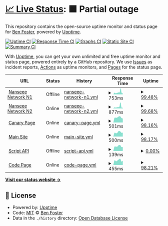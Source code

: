 # [📈 Live Status](https://status.benfoster.dev): <!--live status--> **🟧 Partial outage**

This repository contains the open-source uptime monitor and status page for [Ben Foster](https://benfoster.dev), powered by [Upptime](https://github.com/upptime/upptime).

[![Uptime CI](https://github.com/benfoster04/status/workflows/Uptime%20CI/badge.svg)](https://github.com/benfoster04/status/actions?query=workflow%3A%22Uptime+CI%22)
[![Response Time CI](https://github.com/benfoster04/status/workflows/Response%20Time%20CI/badge.svg)](https://github.com/benfoster04/status/actions?query=workflow%3A%22Response+Time+CI%22)
[![Graphs CI](https://github.com/benfoster04/status/workflows/Graphs%20CI/badge.svg)](https://github.com/benfoster04/status/actions?query=workflow%3A%22Graphs+CI%22)
[![Static Site CI](https://github.com/benfoster04/status/workflows/Static%20Site%20CI/badge.svg)](https://github.com/benfoster04/status/actions?query=workflow%3A%22Static+Site+CI%22)
[![Summary CI](https://github.com/benfoster04/status/workflows/Summary%20CI/badge.svg)](https://github.com/benfoster04/status/actions?query=workflow%3A%22Summary+CI%22)

With [Upptime](https://upptime.js.org), you can get your own unlimited and free uptime monitor and status page, powered entirely by a GitHub repository. We use [Issues](https://github.com/benfoster04/status/issues) as incident reports, [Actions](https://github.com/benfoster04/status/actions) as uptime monitors, and [Pages](https://status.benfoster.dev) for the status page.

<!--start: status pages-->
<!-- This summary is generated by Upptime (https://github.com/upptime/upptime) -->
<!-- Do not edit this manually, your changes will be overwritten -->
<!-- prettier-ignore -->
| URL | Status | History | Response Time | Uptime |
| --- | ------ | ------- | ------------- | ------ |
| <img alt="" src="https://favicons.githubusercontent.com/n1.nanseee.net" height="13"> [Nanseee Network N1](http://n1.nanseee.net) | Offline | [nanseee-network-n1.yml](https://github.com/benfoster04/status/commits/HEAD/history/nanseee-network-n1.yml) | <details><summary><img alt="Response time graph" src="./graphs/nanseee-network-n1/response-time-week.png" height="20"> 753ms</summary><br><a href="https://status.benfoster.dev/history/nanseee-network-n1"><img alt="Response time 711" src="https://img.shields.io/endpoint?url=https%3A%2F%2Fraw.githubusercontent.com%2Fbenfoster04%2Fstatus%2FHEAD%2Fapi%2Fnanseee-network-n1%2Fresponse-time.json"></a><br><a href="https://status.benfoster.dev/history/nanseee-network-n1"><img alt="24-hour response time 504" src="https://img.shields.io/endpoint?url=https%3A%2F%2Fraw.githubusercontent.com%2Fbenfoster04%2Fstatus%2FHEAD%2Fapi%2Fnanseee-network-n1%2Fresponse-time-day.json"></a><br><a href="https://status.benfoster.dev/history/nanseee-network-n1"><img alt="7-day response time 753" src="https://img.shields.io/endpoint?url=https%3A%2F%2Fraw.githubusercontent.com%2Fbenfoster04%2Fstatus%2FHEAD%2Fapi%2Fnanseee-network-n1%2Fresponse-time-week.json"></a><br><a href="https://status.benfoster.dev/history/nanseee-network-n1"><img alt="30-day response time 797" src="https://img.shields.io/endpoint?url=https%3A%2F%2Fraw.githubusercontent.com%2Fbenfoster04%2Fstatus%2FHEAD%2Fapi%2Fnanseee-network-n1%2Fresponse-time-month.json"></a><br><a href="https://status.benfoster.dev/history/nanseee-network-n1"><img alt="1-year response time 711" src="https://img.shields.io/endpoint?url=https%3A%2F%2Fraw.githubusercontent.com%2Fbenfoster04%2Fstatus%2FHEAD%2Fapi%2Fnanseee-network-n1%2Fresponse-time-year.json"></a></details> | <details><summary><a href="https://status.benfoster.dev/history/nanseee-network-n1">99.48%</a></summary><a href="https://status.benfoster.dev/history/nanseee-network-n1"><img alt="All-time uptime 96.02%" src="https://img.shields.io/endpoint?url=https%3A%2F%2Fraw.githubusercontent.com%2Fbenfoster04%2Fstatus%2FHEAD%2Fapi%2Fnanseee-network-n1%2Fuptime.json"></a><br><a href="https://status.benfoster.dev/history/nanseee-network-n1"><img alt="24-hour uptime 99.97%" src="https://img.shields.io/endpoint?url=https%3A%2F%2Fraw.githubusercontent.com%2Fbenfoster04%2Fstatus%2FHEAD%2Fapi%2Fnanseee-network-n1%2Fuptime-day.json"></a><br><a href="https://status.benfoster.dev/history/nanseee-network-n1"><img alt="7-day uptime 99.48%" src="https://img.shields.io/endpoint?url=https%3A%2F%2Fraw.githubusercontent.com%2Fbenfoster04%2Fstatus%2FHEAD%2Fapi%2Fnanseee-network-n1%2Fuptime-week.json"></a><br><a href="https://status.benfoster.dev/history/nanseee-network-n1"><img alt="30-day uptime 69.15%" src="https://img.shields.io/endpoint?url=https%3A%2F%2Fraw.githubusercontent.com%2Fbenfoster04%2Fstatus%2FHEAD%2Fapi%2Fnanseee-network-n1%2Fuptime-month.json"></a><br><a href="https://status.benfoster.dev/history/nanseee-network-n1"><img alt="1-year uptime 96.02%" src="https://img.shields.io/endpoint?url=https%3A%2F%2Fraw.githubusercontent.com%2Fbenfoster04%2Fstatus%2FHEAD%2Fapi%2Fnanseee-network-n1%2Fuptime-year.json"></a></details>
| <img alt="" src="https://favicons.githubusercontent.com/n2.nanseee.net" height="13"> [Nanseee Network N2](http://n2.nanseee.net) | Online | [nanseee-network-n2.yml](https://github.com/benfoster04/status/commits/HEAD/history/nanseee-network-n2.yml) | <details><summary><img alt="Response time graph" src="./graphs/nanseee-network-n2/response-time-week.png" height="20"> 877ms</summary><br><a href="https://status.benfoster.dev/history/nanseee-network-n2"><img alt="Response time 709" src="https://img.shields.io/endpoint?url=https%3A%2F%2Fraw.githubusercontent.com%2Fbenfoster04%2Fstatus%2FHEAD%2Fapi%2Fnanseee-network-n2%2Fresponse-time.json"></a><br><a href="https://status.benfoster.dev/history/nanseee-network-n2"><img alt="24-hour response time 513" src="https://img.shields.io/endpoint?url=https%3A%2F%2Fraw.githubusercontent.com%2Fbenfoster04%2Fstatus%2FHEAD%2Fapi%2Fnanseee-network-n2%2Fresponse-time-day.json"></a><br><a href="https://status.benfoster.dev/history/nanseee-network-n2"><img alt="7-day response time 877" src="https://img.shields.io/endpoint?url=https%3A%2F%2Fraw.githubusercontent.com%2Fbenfoster04%2Fstatus%2FHEAD%2Fapi%2Fnanseee-network-n2%2Fresponse-time-week.json"></a><br><a href="https://status.benfoster.dev/history/nanseee-network-n2"><img alt="30-day response time 693" src="https://img.shields.io/endpoint?url=https%3A%2F%2Fraw.githubusercontent.com%2Fbenfoster04%2Fstatus%2FHEAD%2Fapi%2Fnanseee-network-n2%2Fresponse-time-month.json"></a><br><a href="https://status.benfoster.dev/history/nanseee-network-n2"><img alt="1-year response time 709" src="https://img.shields.io/endpoint?url=https%3A%2F%2Fraw.githubusercontent.com%2Fbenfoster04%2Fstatus%2FHEAD%2Fapi%2Fnanseee-network-n2%2Fresponse-time-year.json"></a></details> | <details><summary><a href="https://status.benfoster.dev/history/nanseee-network-n2">99.68%</a></summary><a href="https://status.benfoster.dev/history/nanseee-network-n2"><img alt="All-time uptime 99.65%" src="https://img.shields.io/endpoint?url=https%3A%2F%2Fraw.githubusercontent.com%2Fbenfoster04%2Fstatus%2FHEAD%2Fapi%2Fnanseee-network-n2%2Fuptime.json"></a><br><a href="https://status.benfoster.dev/history/nanseee-network-n2"><img alt="24-hour uptime 100.00%" src="https://img.shields.io/endpoint?url=https%3A%2F%2Fraw.githubusercontent.com%2Fbenfoster04%2Fstatus%2FHEAD%2Fapi%2Fnanseee-network-n2%2Fuptime-day.json"></a><br><a href="https://status.benfoster.dev/history/nanseee-network-n2"><img alt="7-day uptime 99.68%" src="https://img.shields.io/endpoint?url=https%3A%2F%2Fraw.githubusercontent.com%2Fbenfoster04%2Fstatus%2FHEAD%2Fapi%2Fnanseee-network-n2%2Fuptime-week.json"></a><br><a href="https://status.benfoster.dev/history/nanseee-network-n2"><img alt="30-day uptime 99.93%" src="https://img.shields.io/endpoint?url=https%3A%2F%2Fraw.githubusercontent.com%2Fbenfoster04%2Fstatus%2FHEAD%2Fapi%2Fnanseee-network-n2%2Fuptime-month.json"></a><br><a href="https://status.benfoster.dev/history/nanseee-network-n2"><img alt="1-year uptime 99.65%" src="https://img.shields.io/endpoint?url=https%3A%2F%2Fraw.githubusercontent.com%2Fbenfoster04%2Fstatus%2FHEAD%2Fapi%2Fnanseee-network-n2%2Fuptime-year.json"></a></details>
| <img alt="" src="https://favicons.githubusercontent.com/canary.benfoster.dev" height="13"> [Canary Page](https://canary.benfoster.dev) | Online | [canary-page.yml](https://github.com/benfoster04/status/commits/HEAD/history/canary-page.yml) | <details><summary><img alt="Response time graph" src="./graphs/canary-page/response-time-week.png" height="20"> 501ms</summary><br><a href="https://status.benfoster.dev/history/canary-page"><img alt="Response time 1225" src="https://img.shields.io/endpoint?url=https%3A%2F%2Fraw.githubusercontent.com%2Fbenfoster04%2Fstatus%2FHEAD%2Fapi%2Fcanary-page%2Fresponse-time.json"></a><br><a href="https://status.benfoster.dev/history/canary-page"><img alt="24-hour response time 561" src="https://img.shields.io/endpoint?url=https%3A%2F%2Fraw.githubusercontent.com%2Fbenfoster04%2Fstatus%2FHEAD%2Fapi%2Fcanary-page%2Fresponse-time-day.json"></a><br><a href="https://status.benfoster.dev/history/canary-page"><img alt="7-day response time 501" src="https://img.shields.io/endpoint?url=https%3A%2F%2Fraw.githubusercontent.com%2Fbenfoster04%2Fstatus%2FHEAD%2Fapi%2Fcanary-page%2Fresponse-time-week.json"></a><br><a href="https://status.benfoster.dev/history/canary-page"><img alt="30-day response time 499" src="https://img.shields.io/endpoint?url=https%3A%2F%2Fraw.githubusercontent.com%2Fbenfoster04%2Fstatus%2FHEAD%2Fapi%2Fcanary-page%2Fresponse-time-month.json"></a><br><a href="https://status.benfoster.dev/history/canary-page"><img alt="1-year response time 1225" src="https://img.shields.io/endpoint?url=https%3A%2F%2Fraw.githubusercontent.com%2Fbenfoster04%2Fstatus%2FHEAD%2Fapi%2Fcanary-page%2Fresponse-time-year.json"></a></details> | <details><summary><a href="https://status.benfoster.dev/history/canary-page">98.16%</a></summary><a href="https://status.benfoster.dev/history/canary-page"><img alt="All-time uptime 89.06%" src="https://img.shields.io/endpoint?url=https%3A%2F%2Fraw.githubusercontent.com%2Fbenfoster04%2Fstatus%2FHEAD%2Fapi%2Fcanary-page%2Fuptime.json"></a><br><a href="https://status.benfoster.dev/history/canary-page"><img alt="24-hour uptime 87.09%" src="https://img.shields.io/endpoint?url=https%3A%2F%2Fraw.githubusercontent.com%2Fbenfoster04%2Fstatus%2FHEAD%2Fapi%2Fcanary-page%2Fuptime-day.json"></a><br><a href="https://status.benfoster.dev/history/canary-page"><img alt="7-day uptime 98.16%" src="https://img.shields.io/endpoint?url=https%3A%2F%2Fraw.githubusercontent.com%2Fbenfoster04%2Fstatus%2FHEAD%2Fapi%2Fcanary-page%2Fuptime-week.json"></a><br><a href="https://status.benfoster.dev/history/canary-page"><img alt="30-day uptime 99.58%" src="https://img.shields.io/endpoint?url=https%3A%2F%2Fraw.githubusercontent.com%2Fbenfoster04%2Fstatus%2FHEAD%2Fapi%2Fcanary-page%2Fuptime-month.json"></a><br><a href="https://status.benfoster.dev/history/canary-page"><img alt="1-year uptime 89.06%" src="https://img.shields.io/endpoint?url=https%3A%2F%2Fraw.githubusercontent.com%2Fbenfoster04%2Fstatus%2FHEAD%2Fapi%2Fcanary-page%2Fuptime-year.json"></a></details>
| <img alt="" src="https://favicons.githubusercontent.com/benfoster.dev" height="13"> [Main Site](https://benfoster.dev) | Online | [main-site.yml](https://github.com/benfoster04/status/commits/HEAD/history/main-site.yml) | <details><summary><img alt="Response time graph" src="./graphs/main-site/response-time-week.png" height="20"> 500ms</summary><br><a href="https://status.benfoster.dev/history/main-site"><img alt="Response time 939" src="https://img.shields.io/endpoint?url=https%3A%2F%2Fraw.githubusercontent.com%2Fbenfoster04%2Fstatus%2FHEAD%2Fapi%2Fmain-site%2Fresponse-time.json"></a><br><a href="https://status.benfoster.dev/history/main-site"><img alt="24-hour response time 590" src="https://img.shields.io/endpoint?url=https%3A%2F%2Fraw.githubusercontent.com%2Fbenfoster04%2Fstatus%2FHEAD%2Fapi%2Fmain-site%2Fresponse-time-day.json"></a><br><a href="https://status.benfoster.dev/history/main-site"><img alt="7-day response time 500" src="https://img.shields.io/endpoint?url=https%3A%2F%2Fraw.githubusercontent.com%2Fbenfoster04%2Fstatus%2FHEAD%2Fapi%2Fmain-site%2Fresponse-time-week.json"></a><br><a href="https://status.benfoster.dev/history/main-site"><img alt="30-day response time 501" src="https://img.shields.io/endpoint?url=https%3A%2F%2Fraw.githubusercontent.com%2Fbenfoster04%2Fstatus%2FHEAD%2Fapi%2Fmain-site%2Fresponse-time-month.json"></a><br><a href="https://status.benfoster.dev/history/main-site"><img alt="1-year response time 939" src="https://img.shields.io/endpoint?url=https%3A%2F%2Fraw.githubusercontent.com%2Fbenfoster04%2Fstatus%2FHEAD%2Fapi%2Fmain-site%2Fresponse-time-year.json"></a></details> | <details><summary><a href="https://status.benfoster.dev/history/main-site">98.17%</a></summary><a href="https://status.benfoster.dev/history/main-site"><img alt="All-time uptime 89.82%" src="https://img.shields.io/endpoint?url=https%3A%2F%2Fraw.githubusercontent.com%2Fbenfoster04%2Fstatus%2FHEAD%2Fapi%2Fmain-site%2Fuptime.json"></a><br><a href="https://status.benfoster.dev/history/main-site"><img alt="24-hour uptime 87.19%" src="https://img.shields.io/endpoint?url=https%3A%2F%2Fraw.githubusercontent.com%2Fbenfoster04%2Fstatus%2FHEAD%2Fapi%2Fmain-site%2Fuptime-day.json"></a><br><a href="https://status.benfoster.dev/history/main-site"><img alt="7-day uptime 98.17%" src="https://img.shields.io/endpoint?url=https%3A%2F%2Fraw.githubusercontent.com%2Fbenfoster04%2Fstatus%2FHEAD%2Fapi%2Fmain-site%2Fuptime-week.json"></a><br><a href="https://status.benfoster.dev/history/main-site"><img alt="30-day uptime 99.58%" src="https://img.shields.io/endpoint?url=https%3A%2F%2Fraw.githubusercontent.com%2Fbenfoster04%2Fstatus%2FHEAD%2Fapi%2Fmain-site%2Fuptime-month.json"></a><br><a href="https://status.benfoster.dev/history/main-site"><img alt="1-year uptime 89.82%" src="https://img.shields.io/endpoint?url=https%3A%2F%2Fraw.githubusercontent.com%2Fbenfoster04%2Fstatus%2FHEAD%2Fapi%2Fmain-site%2Fuptime-year.json"></a></details>
| <img alt="" src="https://favicons.githubusercontent.com/benfoster.dev" height="13"> [Script API](https://benfoster.dev/script/test) | Offline | [script-api.yml](https://github.com/benfoster04/status/commits/HEAD/history/script-api.yml) | <details><summary><img alt="Response time graph" src="./graphs/script-api/response-time-week.png" height="20"> 139ms</summary><br><a href="https://status.benfoster.dev/history/script-api"><img alt="Response time 564" src="https://img.shields.io/endpoint?url=https%3A%2F%2Fraw.githubusercontent.com%2Fbenfoster04%2Fstatus%2FHEAD%2Fapi%2Fscript-api%2Fresponse-time.json"></a><br><a href="https://status.benfoster.dev/history/script-api"><img alt="24-hour response time 176" src="https://img.shields.io/endpoint?url=https%3A%2F%2Fraw.githubusercontent.com%2Fbenfoster04%2Fstatus%2FHEAD%2Fapi%2Fscript-api%2Fresponse-time-day.json"></a><br><a href="https://status.benfoster.dev/history/script-api"><img alt="7-day response time 139" src="https://img.shields.io/endpoint?url=https%3A%2F%2Fraw.githubusercontent.com%2Fbenfoster04%2Fstatus%2FHEAD%2Fapi%2Fscript-api%2Fresponse-time-week.json"></a><br><a href="https://status.benfoster.dev/history/script-api"><img alt="30-day response time 139" src="https://img.shields.io/endpoint?url=https%3A%2F%2Fraw.githubusercontent.com%2Fbenfoster04%2Fstatus%2FHEAD%2Fapi%2Fscript-api%2Fresponse-time-month.json"></a><br><a href="https://status.benfoster.dev/history/script-api"><img alt="1-year response time 564" src="https://img.shields.io/endpoint?url=https%3A%2F%2Fraw.githubusercontent.com%2Fbenfoster04%2Fstatus%2FHEAD%2Fapi%2Fscript-api%2Fresponse-time-year.json"></a></details> | <details><summary><a href="https://status.benfoster.dev/history/script-api">0.00%</a></summary><a href="https://status.benfoster.dev/history/script-api"><img alt="All-time uptime 36.96%" src="https://img.shields.io/endpoint?url=https%3A%2F%2Fraw.githubusercontent.com%2Fbenfoster04%2Fstatus%2FHEAD%2Fapi%2Fscript-api%2Fuptime.json"></a><br><a href="https://status.benfoster.dev/history/script-api"><img alt="24-hour uptime 0.00%" src="https://img.shields.io/endpoint?url=https%3A%2F%2Fraw.githubusercontent.com%2Fbenfoster04%2Fstatus%2FHEAD%2Fapi%2Fscript-api%2Fuptime-day.json"></a><br><a href="https://status.benfoster.dev/history/script-api"><img alt="7-day uptime 0.00%" src="https://img.shields.io/endpoint?url=https%3A%2F%2Fraw.githubusercontent.com%2Fbenfoster04%2Fstatus%2FHEAD%2Fapi%2Fscript-api%2Fuptime-week.json"></a><br><a href="https://status.benfoster.dev/history/script-api"><img alt="30-day uptime 1.38%" src="https://img.shields.io/endpoint?url=https%3A%2F%2Fraw.githubusercontent.com%2Fbenfoster04%2Fstatus%2FHEAD%2Fapi%2Fscript-api%2Fuptime-month.json"></a><br><a href="https://status.benfoster.dev/history/script-api"><img alt="1-year uptime 36.96%" src="https://img.shields.io/endpoint?url=https%3A%2F%2Fraw.githubusercontent.com%2Fbenfoster04%2Fstatus%2FHEAD%2Fapi%2Fscript-api%2Fuptime-year.json"></a></details>
| <img alt="" src="https://favicons.githubusercontent.com/code.benfoster.dev" height="13"> [Code Page](https://code.benfoster.dev) | Online | [code-page.yml](https://github.com/benfoster04/status/commits/HEAD/history/code-page.yml) | <details><summary><img alt="Response time graph" src="./graphs/code-page/response-time-week.png" height="20"> 455ms</summary><br><a href="https://status.benfoster.dev/history/code-page"><img alt="Response time 916" src="https://img.shields.io/endpoint?url=https%3A%2F%2Fraw.githubusercontent.com%2Fbenfoster04%2Fstatus%2FHEAD%2Fapi%2Fcode-page%2Fresponse-time.json"></a><br><a href="https://status.benfoster.dev/history/code-page"><img alt="24-hour response time 513" src="https://img.shields.io/endpoint?url=https%3A%2F%2Fraw.githubusercontent.com%2Fbenfoster04%2Fstatus%2FHEAD%2Fapi%2Fcode-page%2Fresponse-time-day.json"></a><br><a href="https://status.benfoster.dev/history/code-page"><img alt="7-day response time 455" src="https://img.shields.io/endpoint?url=https%3A%2F%2Fraw.githubusercontent.com%2Fbenfoster04%2Fstatus%2FHEAD%2Fapi%2Fcode-page%2Fresponse-time-week.json"></a><br><a href="https://status.benfoster.dev/history/code-page"><img alt="30-day response time 466" src="https://img.shields.io/endpoint?url=https%3A%2F%2Fraw.githubusercontent.com%2Fbenfoster04%2Fstatus%2FHEAD%2Fapi%2Fcode-page%2Fresponse-time-month.json"></a><br><a href="https://status.benfoster.dev/history/code-page"><img alt="1-year response time 916" src="https://img.shields.io/endpoint?url=https%3A%2F%2Fraw.githubusercontent.com%2Fbenfoster04%2Fstatus%2FHEAD%2Fapi%2Fcode-page%2Fresponse-time-year.json"></a></details> | <details><summary><a href="https://status.benfoster.dev/history/code-page">98.21%</a></summary><a href="https://status.benfoster.dev/history/code-page"><img alt="All-time uptime 89.12%" src="https://img.shields.io/endpoint?url=https%3A%2F%2Fraw.githubusercontent.com%2Fbenfoster04%2Fstatus%2FHEAD%2Fapi%2Fcode-page%2Fuptime.json"></a><br><a href="https://status.benfoster.dev/history/code-page"><img alt="24-hour uptime 87.49%" src="https://img.shields.io/endpoint?url=https%3A%2F%2Fraw.githubusercontent.com%2Fbenfoster04%2Fstatus%2FHEAD%2Fapi%2Fcode-page%2Fuptime-day.json"></a><br><a href="https://status.benfoster.dev/history/code-page"><img alt="7-day uptime 98.21%" src="https://img.shields.io/endpoint?url=https%3A%2F%2Fraw.githubusercontent.com%2Fbenfoster04%2Fstatus%2FHEAD%2Fapi%2Fcode-page%2Fuptime-week.json"></a><br><a href="https://status.benfoster.dev/history/code-page"><img alt="30-day uptime 99.59%" src="https://img.shields.io/endpoint?url=https%3A%2F%2Fraw.githubusercontent.com%2Fbenfoster04%2Fstatus%2FHEAD%2Fapi%2Fcode-page%2Fuptime-month.json"></a><br><a href="https://status.benfoster.dev/history/code-page"><img alt="1-year uptime 89.12%" src="https://img.shields.io/endpoint?url=https%3A%2F%2Fraw.githubusercontent.com%2Fbenfoster04%2Fstatus%2FHEAD%2Fapi%2Fcode-page%2Fuptime-year.json"></a></details>

<!--end: status pages-->

[**Visit our status website →**](https://status.benfoster.dev)

## 📄 License

- Powered by: [Upptime](https://github.com/upptime/upptime)
- Code: [MIT](./LICENSE) © [Ben Foster](https://benfoster.dev)
- Data in the `./history` directory: [Open Database License](https://opendatacommons.org/licenses/odbl/1-0/)
